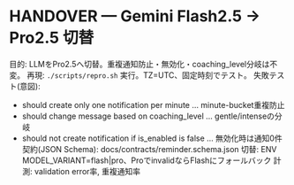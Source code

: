 # HANDOVER — Gemini Flash2.5 → Pro2.5 切替

目的: LLMをPro2.5へ切替。重複通知防止・無効化・coaching_level分岐は不変。
再現: `./scripts/repro.sh` 実行。TZ=UTC、固定時刻でテスト。
失敗テスト(意図):

- should create only one notification per minute … minute-bucket重複防止
- should change message based on coaching_level … gentle/intenseの分岐
- should not create notification if is_enabled is false … 無効化時は通知0件
  契約(JSON Schema): docs/contracts/reminder.schema.json
  切替: ENV MODEL_VARIANT=flash|pro、ProでinvalidならFlashにフォールバック
  計測: validation error率, 重複通知率
